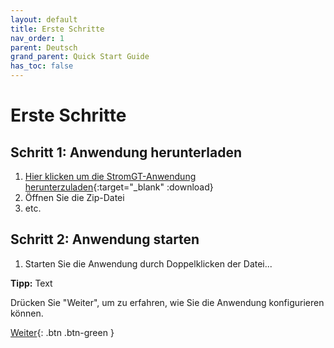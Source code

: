 ```yaml
---
layout: default
title: Erste Schritte
nav_order: 1
parent: Deutsch
grand_parent: Quick Start Guide
has_toc: false
---
```

 
# Erste Schritte
## Schritt 1: Anwendung herunterladen
1. [Hier klicken um die StromGT-Anwendung herunterzuladen](https://github.com/hslu-ige-laes/StromGTPublic/releases/latest/download/lcm.zip){:target="_blank" :download}
1. Öffnen Sie die Zip-Datei
1. etc.

## Schritt 2: Anwendung starten
1. Starten Sie die Anwendung durch Doppelklicken der Datei...

**Tipp:** Text

Drücken Sie "Weiter", um zu erfahren, wie Sie die Anwendung konfigurieren können.

[Weiter](https://hslu-ige-laes.github.io/StromGTPublic/docs/quickStartGuide/de/configuration/){: .btn .btn-green }

